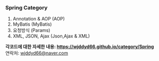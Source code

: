 ### Spring Category

1. Annotation & AOP (AOP)
2. MyBatis (MyBatis)
3. 요청방식 (Params)
4. XML, JSON, Ajax (Json,Ajax & XML)

**각코드에 대한 자세한 내용: <https://wjddyd66.github.io/category/Spring>**  
연락처: wjddyd66@naver.com  
